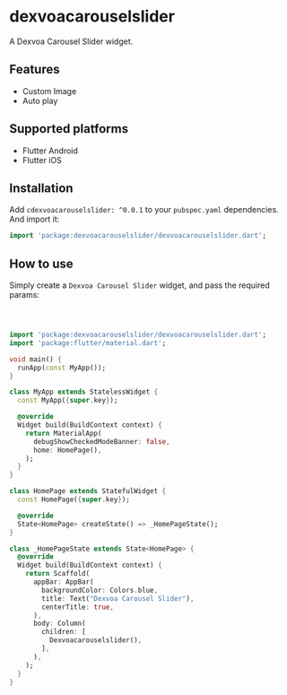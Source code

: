 # dexvoacarouselslider

A Dexvoa Carousel Slider widget.

## Features 
 
* Custom Image
* Auto play

## Supported platforms

* Flutter Android
* Flutter iOS


## Installation

Add `cdexvoacarouselslider: ^0.0.1` to your `pubspec.yaml` dependencies. And import it:

```dart
import 'package:dexvoacarouselslider/dexvoacarouselslider.dart';
```

## How to use

Simply create a `Dexvoa Carousel Slider` widget, and pass the required params:

```dart



import 'package:dexvoacarouselslider/dexvoacarouselslider.dart';
import 'package:flutter/material.dart';

void main() {
  runApp(const MyApp());
}

class MyApp extends StatelessWidget {
  const MyApp({super.key});

  @override
  Widget build(BuildContext context) {
    return MaterialApp(
      debugShowCheckedModeBanner: false,
      home: HomePage(),
    );
  }
}

class HomePage extends StatefulWidget {
  const HomePage({super.key});

  @override
  State<HomePage> createState() => _HomePageState();
}

class _HomePageState extends State<HomePage> {
  @override
  Widget build(BuildContext context) {
    return Scaffold(
      appBar: AppBar(
        backgroundColor: Colors.blue,
        title: Text("Dexvoa Carousel Slider"),
        centerTitle: true,
      ),
      body: Column(
        children: [
          Dexvoacarouselslider(),
        ],
      ),
    );
  }
}

```



